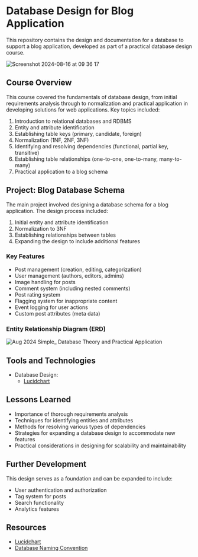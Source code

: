 # Database Design for Blog Application

This repository contains the design and documentation for a database to support a blog application, developed as part of a practical database design course.

![Screenshot 2024-08-16 at 09 36 17](https://github.com/user-attachments/assets/7ca48572-7102-438d-9c4a-5c5f100a6d17)

## Course Overview

This course covered the fundamentals of database design, from initial requirements analysis through to normalization and practical application in developing solutions for web applications. Key topics included:

1. Introduction to relational databases and RDBMS
2. Entity and attribute identification
3. Establishing table keys (primary, candidate, foreign)
4. Normalization (1NF, 2NF, 3NF)
5. Identifying and resolving dependencies (functional, partial key, transitive)
6. Establishing table relationships (one-to-one, one-to-many, many-to-many)
7. Practical application to a blog schema

## Project: Blog Database Schema

The main project involved designing a database schema for a blog application. The design process included:

1. Initial entity and attribute identification
2. Normalization to 3NF
3. Establishing relationships between tables
4. Expanding the design to include additional features

### Key Features

- Post management (creation, editing, categorization)
- User management (authors, editors, admins)
- Image handling for posts
- Comment system (including nested comments)
- Post rating system
- Flagging system for inappropriate content
- Event logging for user actions
- Custom post attributes (meta data)

### Entity Relationship Diagram (ERD)

![Aug 2024  Simple_ Database Theory and Practical Application](https://github.com/user-attachments/assets/93120a21-5a8b-46ce-a381-537f88754a70)

## Tools and Technologies

- Database Design: 
  - [Lucidchart](https://lucid.app/lucidchart/c217c0fc-8641-4dd1-a0c1-862cddbbd41f/edit?viewport_loc=-2330%2C-922%2C1416%2C1212%2C0_0&invitationId=inv_c5d619c9-f5fd-470f-a01d-55bc379a3b53) 

## Lessons Learned

- Importance of thorough requirements analysis
- Techniques for identifying entities and attributes
- Methods for resolving various types of dependencies
- Strategies for expanding a database design to accommodate new features
- Practical considerations in designing for scalability and maintainability

## Further Development

This design serves as a foundation and can be expanded to include:

- User authentication and authorization
- Tag system for posts
- Search functionality
- Analytics features

## Resources

- [Lucidchart](https://lucid.app/lucidchart/c217c0fc-8641-4dd1-a0c1-862cddbbd41f/edit?viewport_loc=-2330%2C-922%2C1416%2C1212%2C0_0&invitationId=inv_c5d619c9-f5fd-470f-a01d-55bc379a3b53)
- [Database Naming Convention](https://github.com/RootSoft/Database-Naming-Convention)
